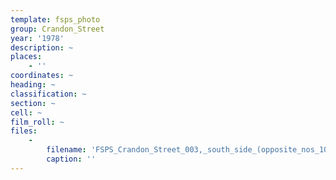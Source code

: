 ```yaml
---
template: fsps_photo
group: Crandon_Street
year: '1978'
description: ~
places:
    - ''
coordinates: ~
heading: ~
classification: ~
section: ~
cell: ~
film_roll: ~
files:
    -
        filename: 'FSPS_Crandon_Street_003,_south_side_(opposite_nos_10,_12),_12-6-E,_1978.png'
        caption: ''
---
```

